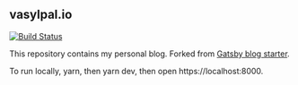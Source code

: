 ## vasylpal.io

[![Build Status](https://travis-ci.org/vpaliy/vasylpal.io.svg?branch=master)](https://travis-ci.org/vpaliy/vasylpal.io)

This repository contains my personal blog.
Forked from [Gatsby blog starter](https://github.com/gatsbyjs/gatsby-starter-blog).

To run locally, yarn, then yarn dev, then open https://localhost:8000.
